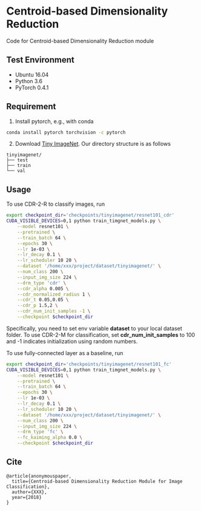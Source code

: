 # Centroid-based Dimensionality Reduction
Code for Centroid-based Dimensionality Reduction module

## Test Environment
* Ubuntu 16.04
* Python 3.6
* PyTorch 0.4.1

## Requirement
1. Install pytorch, e.g., with conda
```bash
conda install pytorch torchvision -c pytorch
```
2. Download [Tiny ImageNet](https://tiny-imagenet.herokuapp.com/).
Our directory structure is as follows
```
tinyimagenet/
├── test
├── train
└── val
```

## Usage
To use CDR-2-R to classify images, run
```bash
export checkpoint_dir='checkpoints/tinyimagenet/resnet101_cdr'
CUDA_VISIBLE_DEVICES=0,1 python train_timgnet_models.py \
	--model resnet101 \
	--pretrained \
	--train_batch 64 \
	--epochs 30 \
	--lr 1e-03 \
	--lr_decay 0.1 \
	--lr_scheduler 10 20 \
	--dataset '/home/xxx/project/dataset/tinyimagenet/' \
	--num_class 200 \
	--input_img_size 224 \
	--drm_type 'cdr' \
	--cdr_alpha 0.005 \
	--cdr_normalized_radius 1 \
	--cdr_t 0.05,0.05 \
	--cdr_p 1.5,2 \
	--cdr_num_init_samples -1 \
	--checkpoint $checkpoint_dir
```
Specifically, you need to set env variable **dataset** to your local dataset folder. To use CDR-2-M for classification, set **cdr_num_init_samples** to 100 and -1 indicates initialization using random numbers.

To use fully-connected layer as a baseline, run
```bash
export checkpoint_dir='checkpoints/tinyimagenet/resnet101_fc'
CUDA_VISIBLE_DEVICES=0,1 python train_timgnet_models.py \
    --model resnet101 \
    --pretrained \
    --train_batch 64 \
    --epochs 30 \
    --lr 1e-03 \
    --lr_decay 0.1 \
    --lr_scheduler 10 20 \
    --dataset '/home/xxx/project/dataset/tinyimagenet/' \
    --num_class 200 \
    --input_img_size 224 \
    --drm_type 'fc' \
    --fc_kaiming_alpha 0.0 \
    --checkpoint $checkpoint_dir
```

## Cite
```
@article{anonymouspaper,
  title={Centroid-based Dimensionality Reduction Module for Image Classification},
  author={XXX},
  year={2018}
}
```
